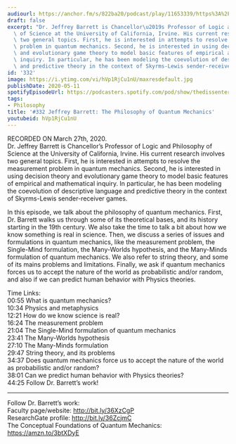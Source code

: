 ```yaml
---
audiourl: https://anchor.fm/s/822ba20/podcast/play/11653339/https%3A%2F%2Fd3ctxlq1ktw2nl.cloudfront.net%2Fproduction%2F2020-2-28%2F59678249-44100-2-b2da15a69124.m4a
draft: false
excerpt: "Dr. Jeffrey Barrett is Chancellor\u2019s Professor of Logic and Philosophy\
  \ of Science at the University of California, Irvine. His current research involves\
  \ two general topics. First, he is interested in attempts to resolve the measurement\
  \ problem in quantum mechanics. Second, he is interested in using decision theory\
  \ and evolutionary game theory to model basic features of empirical and mathematical\
  \ inquiry. In particular, he has been modeling the coevolution of descriptive language\
  \ and predictive theory in the context of Skyrms-Lewis sender-receiver games. "
id: '332'
image: https://i.ytimg.com/vi/hVp1RjCu1nU/maxresdefault.jpg
publishDate: 2020-05-11
spotifyEpisodeUrl: https://podcasters.spotify.com/pod/show/thedissenter/episodes/332-Jeffrey-Barrett-The-Philosophy-of-Quantum-Mechanics-ec24or
tags:
- Philosophy
title: '#332 Jeffrey Barrett: The Philosophy of Quantum Mechanics'
youtubeid: hVp1RjCu1nU
---
```

<div class="timelinks">

RECORDED ON March 27th, 2020.  
Dr. Jeffrey Barrett is Chancellor’s Professor of Logic and Philosophy of Science at the University of California, Irvine. His current research involves two general topics. First, he is interested in attempts to resolve the measurement problem in quantum mechanics. Second, he is interested in using decision theory and evolutionary game theory to model basic features of empirical and mathematical inquiry. In particular, he has been modeling the coevolution of descriptive language and predictive theory in the context of Skyrms-Lewis sender-receiver games. 

In this episode, we talk about the philosophy of quantum mechanics. First, Dr. Barrett walks us through some of its theoretical bases, and its history starting in the 19th century. We also take the time to talk a bit about how we know something is real in science. Then, we discuss a series of issues and formulations in quantum mechanics, like the measurement problem, the Single-Mind formulation, the Many-Worlds hypothesis, and the Many-Minds formulation of quantum mechanics. We also refer to string theory, and some of its mains problems and limitations. Finally, we ask if quantum mechanics forces us to accept the nature of the world as probabilistic and/or random, and also if we can predict human behavior with Physics theories.

Time Links:  
<time>00:55</time> What is quantum mechanics?  
<time>10:34</time> Physics and metaphysics  
<time>12:21</time> How do we know science is real?  
<time>16:24</time> The measurement problem  
<time>21:04</time> The Single-Mind formulation of quantum mechanics  
<time>23:41</time> The Many-Worlds hypothesis  
<time>27:10</time> The Many-Minds formulation  
<time>29:47</time> String theory, and its problems  
<time>34:37</time> Does quantum mechanics force us to accept the nature of the world as probabilistic and/or random?  
<time>38:01</time> Can we predict human behavior with Physics theories?  
<time>44:25</time> Follow Dr. Barrett’s work!

---

Follow Dr. Barrett’s work:  
Faculty page/website: http://bit.ly/36XzCgP  
ResearchGate profile: http://bit.ly/36ZcjmC  
The Conceptual Foundations of Quantum Mechanics: https://amzn.to/3btXDyE
</div>

